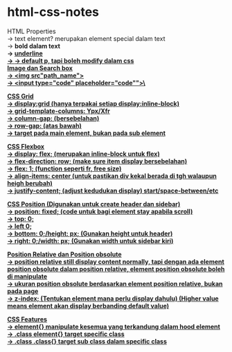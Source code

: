 # html-css-notes
HTML Properties\
-> text element? merupakan element special dalam text\
-> <strong> bold dalam text\
-> <u> underline\
-> <span> -> default p, tapi boleh modify dalam css\
Image dan Search box\
-> <img src"path_name">\
-> <input type="code" placeholder="code"">\

CSS Grid\
-> display:grid (hanya terpakai setiap display:inline-block)\
-> grid-template-columns: Ypx/Xfr\
-> column-gap: (bersebelahan)\
-> row-gap: (atas bawah)\
-> target pada main element, bukan pada sub element

CSS Flexbox\
-> display: flex; (merupakan inline-block untuk flex)\
-> flex-direction: row; (make sure item display bersebelahan)\
-> flex: 1; (function seperti fr, free size)\
-> align-items: center (untuk pastikan div kekal berada di tgh walaupun heigh berubah)\
-> justify-content; (adjust kedudukan display) start/space-between/etc

CSS Position (Digunakan untuk create header dan sidebar)\
-> position: fixed; (code untuk bagi element stay apabila scroll)\
-> top: 0;\
-> left 0;\
-> bottom: 0;/height: px; (Gunakan height untuk header)\
-> right: 0;/width: px; (Gunakan width untuk sidebar kiri)

Position Relative dan Position obsolute\
-> position relative still display content normally, tapi dengan ada element position obsolute dalam position relative, element position obsolute boleh di manipulate\
-> ukuran position obsolute berdasarkan element position relative, bukan pada page\
-> z-index; (Tentukan element mana perlu display dahulu) (Higher value means element akan display berbanding default value)

CSS Features\
-> element{} manipulate kesemua yang terkandung dalam hood element\
-> .class element{} target specific class\
-> .class .class{} target sub class dalam specific class
